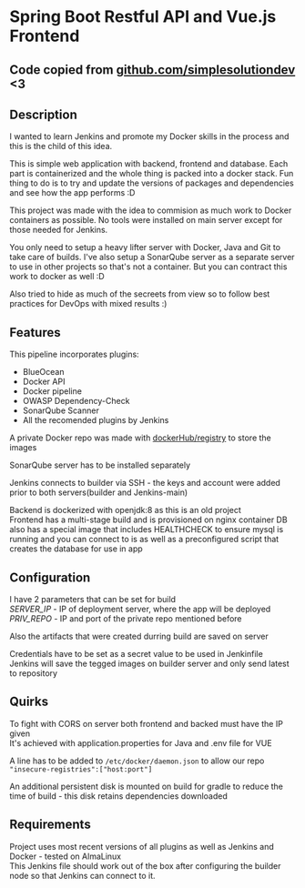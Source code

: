 # Spring Boot Restful API and Vue.js Frontend 

## Code copied from [github.com/simplesolutiondev](https://github.com/simplesolutiondev/spring-boot-restful-api-vuejs-frontend) <3

## Description
I wanted to learn Jenkins and promote my Docker skills in the process and this is the child of this idea.

This is simple web application with backend, frontend and database.
Each part is containerized and the whole thing is packed into a docker stack.
Fun thing to do is to try and update the versions of packages and dependencies and see how the app performs :D

This project was made with the idea to commision as much work to Docker containers as possible.
No tools were installed on main server except for those needed for Jenkins.

You only need to setup a heavy lifter server with Docker, Java and Git to take care of builds.
I've also setup a SonarQube server as a separate server to use in other projects so that's not a container.
But you can contract this work to docker as well :D

Also tried to hide as much of the secreets from view so to follow best practices for DevOps with mixed results :)

## Features 

This pipeline incorporates plugins:
- BlueOcean
- Docker API 
- Docker pipeline 
- OWASP Dependency-Check
- SonarQube Scanner
- All the recomended plugins by Jenkins

A private Docker repo was made with [dockerHub/registry](https://hub.docker.com/_/registry) to store the images

SonarQube server has to be installed separately

Jenkins connects to builder via SSH - the keys and account were added prior to both servers(builder and Jenkins-main)

Backend is dockerized with openjdk:8 as this is an old project  
Frontend has a multi-stage build and is provisioned on nginx container
DB also has a special image that includes HEALTHCHECK to ensure mysql is running and you can connect to is as well as a preconfigured script that creates the database for use in app 
## Configuration

I have 2 parameters that can be set for build  
*SERVER_IP* - IP of deployment server, where the app will be deployed  
*PRIV_REPO* - IP and port of the private repo mentioned before  

Also the artifacts that were created durring build are saved on server

Credentials have to be set as a secret value to be used in Jenkinfile  
Jenkins will save the tegged images on builder server and only send latest to repository  

## Quirks

To fight with CORS on server both frontend and backed must have the IP given  
It's achieved with application.properties for Java and .env file for VUE  

A line has to be added to ```/etc/docker/daemon.json``` to allow our repo ```"insecure-registries":["host:port"]```  

An additional persistent disk is mounted on build for gradle to reduce the time of build - this disk retains dependencies downloaded  

## Requirements

Project uses most recent versions of all plugins as well as Jenkins and Docker - tested on AlmaLinux  
This Jenkins file should work out of the box after configuring the builder node so that Jenkins can connect to it.  
